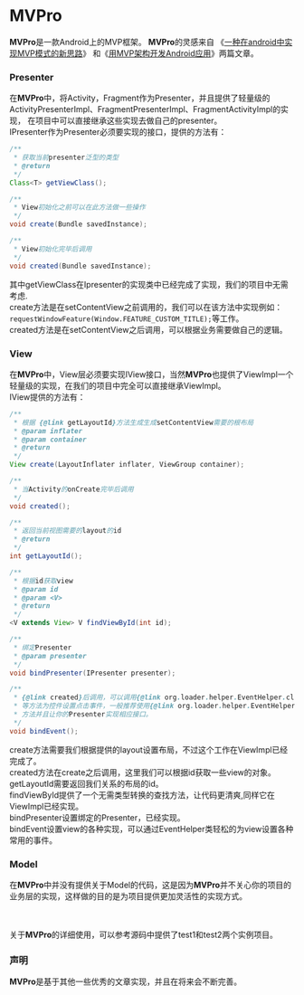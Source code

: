 # MVPro
**MVPro**是一款Android上的MVP框架。
**MVPro**的灵感来自
《[一种在android中实现MVP模式的新思路](https://github.com/bboyfeiyu/android-tech-frontier/tree/master/androidweekly/%E4%B8%80%E7%A7%8D%E5%9C%A8android%E4%B8%AD%E5%AE%9E%E7%8E%B0MVP%E6%A8%A1%E5%BC%8F%E7%9A%84%E6%96%B0%E6%80%9D%E8%B7%AF)》
和《[用MVP架构开发Android应用](http://kymjs.com/code/2015/11/09/01/)》两篇文章。

### Presenter <br />
在**MVPro**中，将Activity，Fragment作为Presenter，并且提供了轻量级的ActivityPresenterImpl、FragmentPresenterImpl、FragmentActivityImpl的实现，
在项目中可以直接继承这些实现去做自己的presenter。<br />
IPresenter作为Presenter必须要实现的接口，提供的方法有：
``` java
/**
 * 获取当前presenter泛型的类型
 * @return
 */
Class<T> getViewClass();

/**
 * View初始化之前可以在此方法做一些操作
 */
void create(Bundle savedInstance);

/**
 * View初始化完毕后调用
 */
void created(Bundle savedInstance);
```
其中getViewClass在Ipresenter的实现类中已经完成了实现，我们的项目中无需考虑.<br />
create方法是在setContentView之前调用的，我们可以在该方法中实现例如：`requestWindowFeature(Window.FEATURE_CUSTOM_TITLE);`等工作。<br />
created方法是在setContentView之后调用，可以根据业务需要做自己的逻辑。

### View<br />
在**MVPro**中，View层必须要实现IView接口，当然**MVPro**也提供了ViewImpl一个轻量级的实现，在我们的项目中完全可以直接继承ViewImpl。
<br />IView提供的方法有：
``` java
/**
 * 根据 {@link getLayoutId}方法生成生成setContentView需要的根布局
 * @param inflater
 * @param container
 * @return
 */
View create(LayoutInflater inflater, ViewGroup container);

/**
 * 当Activity的onCreate完毕后调用
 */
void created();

/**
 * 返回当前视图需要的layout的id
 * @return
 */
int getLayoutId();

/**
 * 根据id获取view
 * @param id
 * @param <V>
 * @return
 */
<V extends View> V findViewById(int id);

/**
 * 绑定Presenter
 * @param presenter
 */
void bindPresenter(IPresenter presenter);

/**
 * {@link created}后调用，可以调用{@link org.loader.helper.EventHelper.click}
 * 等方法为控件设置点击事件，一般推荐使用{@link org.loader.helper.EventHelper.click(IPresenter presenter, View ...views)}
 * 方法并且让你的Presenter实现相应接口。
 */
void bindEvent();
```
create方法需要我们根据提供的layout设置布局，不过这个工作在ViewImpl已经完成了。<br />
created方法在create之后调用，这里我们可以根据id获取一些view的对象。<br />
getLayoutId需要返回我们关系的布局的id。<br />
findViewById提供了一个无需类型转换的查找方法，让代码更清爽,同样它在ViewImpl已经实现。<br />
bindPresenter设置绑定的Presenter，已经实现。<br />
bindEvent设置view的各种实现，可以通过EventHelper类轻松的为view设置各种常用的事件。<br />

### Model<br />
在**MVPro**中并没有提供关于Model的代码，这是因为**MVPro**并不关心你的项目的业务层的实现，这样做的目的是为项目提供更加灵活性的实现方式。


<br /><br />关于**MVPro**的详细使用，可以参考源码中提供了test1和test2两个实例项目。

### 声明
**MVPro**是基于其他一些优秀的文章实现，并且在将来会不断完善。





